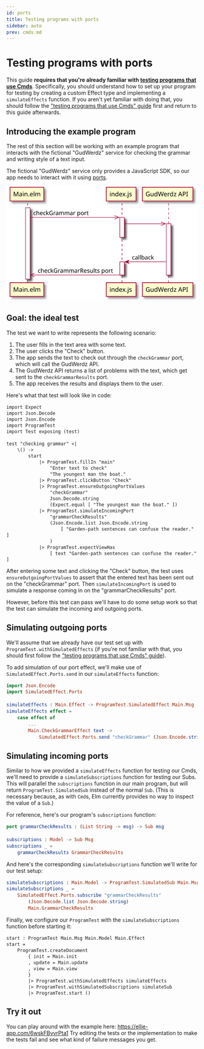 ```yaml
---
id: ports
title: Testing programs with ports
sidebar: auto
prev: cmds.md
---
```


# Testing programs with ports

This guide **requires that you're already familiar with
[testing programs that use Cmds](cmds.md)**.
Specifically, you should understand how to set up your program for testing
by creating a custom Effect type and implementing a `simulateEffects` function.
If you aren't yet familiar with doing that, you should follow the
["testing programs that use Cmds" guide](cmds.md) first and return to this guide afterwards.


## Introducing the example program

The rest of this section will be working with an example program
that interacts with the fictional "GudWerdz" service for
checking the grammar and writing style of a text input.

The fictional "GudWerdz" service only provides a JavaScript SDK,
so our app needs to interact with it using [ports](https://guide.elm-lang.org/interop/ports.html).

![architecture diagram described in the preceding paragraph](./GrammarCheckExample.svg)


## Goal: the ideal test

The test we want to write represents the following scenario:

1. The user fills in the text area with some text.
1. The user clicks the "Check" button.
1. The app sends the text to check out through the `checkGrammar` port, which will call the GudWerdz API.
1. The GudWerdz API returns a list of problems with the text, which get sent to the `checkGrammarResults` port.
1. The app receives the results and displays them to the user.

Here's what that test will look like in code:

```elm{14-22}
import Expect
import Json.Decode
import Json.Encode
import ProgramTest
import Test exposing (test)

test "checking grammar" <|
    \() ->
        start
            |> ProgramTest.fillIn "main"
                "Enter text to check"
                "The youngest man the boat."
            |> ProgramTest.clickButton "Check"
            |> ProgramTest.ensureOutgoingPortValues
                "checkGrammar"
                Json.Decode.string
                (Expect.equal [ "The youngest man the boat." ])
            |> ProgramTest.simulateIncomingPort
                "grammarCheckResults"
                (Json.Encode.list Json.Encode.string
                    [ "Garden-path sentences can confuse the reader." ]
                )
            |> ProgramTest.expectViewHas
                [ text "Garden-path sentences can confuse the reader." ]
```

After entering some text and clicking the "Check" button,
the test uses `ensureOutgoingPortValues` to assert that the entered text has been sent out on the "checkGrammar" port.
Then `simulateIncomingPort` is used to simulate a response coming in on the "grammarCheckResults" port.

However, before this test can pass we'll have to do some setup work
so that the test can simulate the incoming and outgoing ports.


## Simulating outgoing ports

We'll assume that we already have our test set up with `ProgramTest.withSimulatedEffects`
(if you're not familiar with that,
you should first follow the ["testing programs that use Cmds" guide](cmds.md)).

To add simulation of our port effect, we'll make use of `SimulatedEffect.Ports.send`
in our `simulateEffects` function:

```elm
import Json.Encode
import SimulatedEffect.Ports

simulateEffects : Main.Effect -> ProgramTest.SimulatedEffect Main.Msg
simulateEffects effect =
    case effect of
        ...
        Main.CheckGrammarEffect text ->
            SimulatedEffect.Ports.send "checkGrammar" (Json.Encode.string text)
```


## Simulating incoming ports

Similar to how we provided a `simulateEffects` function for testing our Cmds,
we'll need to provide a `simulateSubscriptions` function for testing our Subs.
This will parallel the `subscriptions` function in our main program,
but will return `ProgramTest.SimulatedSub` instead of the normal `Sub`.
(This is necessary because, as with `Cmd`s,
Elm currently provides no way to inspect the value of a `Sub`.)

For reference, here's our program's `subscriptions` function:

```elm
port grammarCheckResults : (List String -> msg) -> Sub msg

subscriptions : Model -> Sub Msg
subscriptions _ =
    grammarCheckResults GrammarCheckResults
```

And here's the corresponding `simulateSubscriptions` function we'll write for our test setup:

```elm
simulateSubscriptions : Main.Model -> ProgramTest.SimulatedSub Main.Msg
simulateSubscriptions _ =
    SimulatedEffect.Ports.subscribe "grammarCheckResults"
        (Json.Decode.list Json.Decode.string)
        Main.GrammarCheckResults
```

Finally, we configure our `ProgramTest` with the `simulateSubscriptions` function before starting it:

```elm{9}
start : ProgramTest Main.Msg Main.Model Main.Effect
start =
    ProgramTest.createDocument
        { init = Main.init
        , update = Main.update
        , view = Main.view
        }
        |> ProgramTest.withSimulatedEffects simulateEffects
        |> ProgramTest.withSimulatedSubscriptions simulateSub
        |> ProgramTest.start ()
```



## Try it out

You can play around with the example here:
<https://ellie-app.com/6wskFByvrPta1>
Try editing the tests or the implementation to make the tests fail
and see what kind of failure messages you get.
